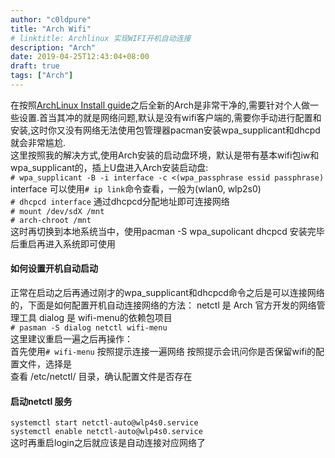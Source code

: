 ```yaml
---
author: "c0ldpure"
title: "Arch Wifi"
# linktitle: Archlinux 实现WIFI开机自动连接
description: "Arch"
date: 2019-04-25T12:43:04+08:00
draft: true
tags: ["Arch"]
---
```


在按照[ArchLinux Install guide](https://wiki.archlinux.org/index.php/Installation_guide)之后全新的Arch是非常干净的,需要针对个人做一些设置.首当其冲的就是网络问题,默认是没有wifi客户端的,需要你手动进行配置和安装,这时你又没有网络无法使用包管理器pacman安装wpa_supplicant和dhcpd就会非常尴尬.  
这里按照我的解决方式,使用Arch安装的启动盘环境，默认是带有基本wifi包iw和wpa_supplicant的，插上U盘进入Arch安装启动盘:  
`# wpa_supplicant -B -i interface -c <(wpa_passphrase essid passphrase)`  
interface 可以使用`# ip link`命令查看，一般为(wlan0, wlp2s0)   
`# dhcpcd interface`  通过dhcpcd分配地址即可连接网络  
`# mount /dev/sdX /mnt`  
`# arch-chroot /mnt`  
这时再切换到本地系统当中，使用pacman -S wpa_supolicant dhcpcd 安装完毕后重启再进入系统即可使用

#### 如何设置开机自动启动
正常在启动之后再通过刚才的wpa_supplicant和dhcpcd命令之后是可以连接网络的，下面是如何配置开机自动连接网络的方法：
netctl 是 Arch 官方开发的网络管理工具 
dialog 是 wifi-menu的依赖包项目  
`# pasman -S dialog netctl wifi-menu`  
这里建议重启一遍之后再操作：  
首先使用`# wifi-menu` 按照提示连接一遍网络
按照提示会讯问你是否保留wifi的配置文件，选择是  
查看 /etc/netctl/ 目录，确认配置文件是否存在  
#### 启动netctl 服务
`systemctl start netctl-auto@wlp4s0.service`  
`systemctl enable netctl-auto@wlp4s0.service`  
这时再重启login之后就应该是自动连接对应网络了






